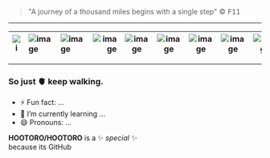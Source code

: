 > "A journey of a thousand miles begins with a single step" :copyright: <kbd>F11</kbd>
---

| ![i][1] | ![image][2] | ![image][3] | ![image][4] | ![image][5] | ![image][6] | ![image][7] | ![image][8] | ![image][9] | ![image][10] |![image][11] |![image][12] |![image][13] |
 | - | :- | :- | -: | :-: | - | - | - | - |- |- |- |- |

***

### So just 🫀 keep walking.

- ⚡ Fun fact: ...
- 🌱 I’m currently learning ...
- 😄 Pronouns: ...
  
**HOOTORO/HOOTORO** is a ✨ _special_ ✨  
  because its GitHub  
<!--
repository  `README.md` (this file) appears on your  profile.

Here are some ideas to get you started:

- 🔭 I’m currently working on ...
- 👯 I’m looking to collaborate on ...
- 🤔 I’m looking for help with ...
- 💬 Ask me about ...
- 📫 How to reach me: ...
## Tasklist

* [ ] to do
* [x] done
-->
 

[1]: https://github.com/HOOTORO/HOOTORO/assets/28406079/05c01bc0-cbbd-4c8e-90f0-af272fee7955
[2]: https://github.com/HOOTORO/HOOTORO/assets/28406079/0c257d39-8965-4766-828c-689e15e602af
[3]: https://github.com/HOOTORO/HOOTORO/assets/28406079/19ee52c4-3b27-4c1c-87f3-e43864f36919
[4]: https://github.com/HOOTORO/HOOTORO/assets/28406079/2499482a-008e-4848-9bfb-6a67e003ae6b
[5]: https://github.com/HOOTORO/HOOTORO/assets/28406079/942467db-6fae-4efc-a512-ecbf56053094
[6]: https://github.com/HOOTORO/HOOTORO/assets/28406079/69dc43c3-f390-4a5f-8001-e1645a98ed1f
[7]: https://github.com/HOOTORO/HOOTORO/assets/28406079/2107cf1d-08f0-4469-b239-01862a71a3dc
[8]: https://github.com/HOOTORO/HOOTORO/assets/28406079/0c36a93e-26f1-40b7-a15f-c9a9d451aefe
[9]: https://github.com/HOOTORO/HOOTORO/assets/28406079/cc6d5258-8ea4-4abc-a965-2f5fe329fb74
[10]: https://github.com/HOOTORO/HOOTORO/assets/28406079/4dc01a6a-d0e5-4e3b-9896-21fa8a3eb959
[11]: https://github.com/HOOTORO/HOOTORO/assets/28406079/5a452210-5017-482a-991d-7cd1e8f4cfb2
[12]: https://github.com/HOOTORO/HOOTORO/assets/28406079/73bd4fdb-dce8-46b4-a3d0-4e87f38a2b67
[13]: https://github.com/HOOTORO/HOOTORO/assets/28406079/ca47184f-20a1-49fe-9de9-4e82bc5623ed
